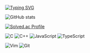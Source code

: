 [![Typing SVG](https://readme-typing-svg.demolab.com?font=Fira+Code&pause=1000&color=d0c6ad&center=false&vCenter=false&width=435&lines=Greeting!+I+am+Hyki+👋)](https://git.io/typing-svg)

![GitHub stats](https://github-readme-stats.vercel.app/api?username=kanghyki&show_icons=true&bg_color=2e343a&text_color=d0c6ad&title_color=8cb9b2&icon_color=da9b7b)

[![Solved.ac Profile](http://mazassumnida.wtf/api/v2/generate_badge?boj=crafter)](https://solved.ac/crafter/)

![C](https://img.shields.io/badge/c-%2300599C.svg?style=for-the-badge&logo=c&logoColor=white)
![C++](https://img.shields.io/badge/c++-%2300599C.svg?style=for-the-badge&logo=c%2B%2B&logoColor=white)
![JavaScript](https://img.shields.io/badge/JavaScript-F7DF1E.svg?&style=for-the-badge&logo=JavaScript&logoColor=white)
![TypeScript](https://img.shields.io/badge/TypeScript-3178C6.svg?&style=for-the-badge&logo=TypeScript&logoColor=white)

![Vim](https://img.shields.io/badge/Vim-3b883b?style=for-the-badge&logo=vim)
![Git](https://img.shields.io/badge/Git-F05032.svg?&style=for-the-badge&logo=Git&logoColor=white)
